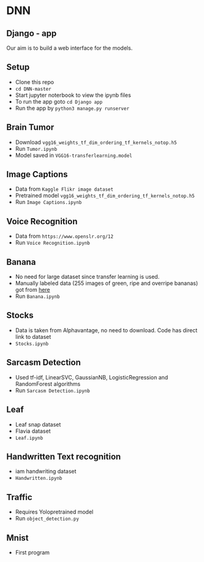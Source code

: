 # DNN

## Django - app
Our aim is to build a web interface for the models.

## Setup
- Clone this repo
- `cd DNN-master`
- Start jupyter noterbook to view the ipynb files
- To run the app goto `cd Django app`
- Run the app by `python3 manage.py runserver`

## Brain Tumor
- Download `vgg16_weights_tf_dim_ordering_tf_kernels_notop.h5`
- Run `Tumor.ipynb`
- Model saved in `VGG16-transferlearning.model`

## Image Captions
- Data from `Kaggle Flikr image dataset`
- Pretrained model `vgg16_weights_tf_dim_ordering_tf_kernels_notop.h5`
- Run `Image Captions.ipynb`

## Voice Recognition
- Data from `https://www.openslr.org/12`
- Run `Voice Recognition.ipynb`

## Banana
- No need for large dataset since transfer learning is used.
- Manually labeled data (255 images of green, ripe and overripe bananas) got from [here](github.com/giovannipcarvalho/banana-ripeness-classificationtree/master/data)
- Run `Banana.ipynb`

## Stocks
- Data is taken from Alphavantage, no need to download. Code has direct link to dataset
- `Stocks.ipynb`

## Sarcasm Detection
- Used tf-idf, LinearSVC, GaussianNB, LogisticRegression and RandomForest algorithms
- Run `Sarcasm Detection.ipynb`

## Leaf
- Leaf snap dataset
- Flavia dataset
- `Leaf.ipynb`

## Handwritten Text recognition
- iam handwriting dataset
- `Handwritten.ipynb`

## Traffic
- Requires Yolopretrained model
- Run `object_detection.py`

## Mnist 
- First program
